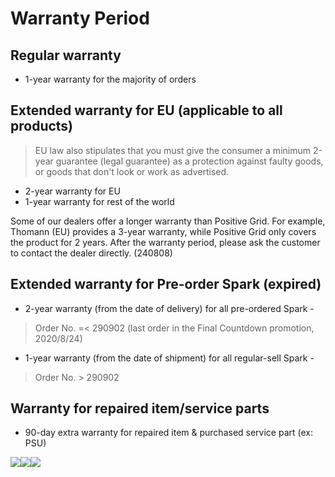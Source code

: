 # Warranty Period
## Regular warranty
-   1-year warranty for the majority of orders  


## Extended warranty for EU (applicable to all products)

> EU law also stipulates that you must give the consumer a minimum 2-year guarantee (legal guarantee) as a protection against faulty goods, or goods that don't look or work as advertised.

-   2-year warranty for EU
-   1-year warranty for rest of the world


Some of our dealers offer a longer warranty than Positive Grid. For example, Thomann (EU) provides a 3-year warranty, while Positive Grid only covers the product for 2 years. After the warranty period, please ask the customer to contact the dealer directly. (240808)



## Extended warranty for Pre-order Spark (expired)

-   2-year warranty (from the date of delivery) for all pre-ordered Spark - 

> Order No. =< 290902 (last order in the Final Countdown promotion, 2020/8/24)

-   1-year warranty (from the date of shipment) for all regular-sell Spark - 

> Order No. > 290902


## Warranty for repaired item/service parts

-   90-day extra warranty for repaired item & purchased service part (ex: PSU)

![](https://lh5.googleusercontent.com/p570UcnU7pxCZtWsXNwzjwq7XyMG6pPCUfZ1mkQjzJr7Z4UVfYXPyarlsBfFY70w-chvSOQXRW3xl9blKga2EdrjtkQW4gtw36V605KLnEcMeFMNh1QobPJsjmLbmaMGZeIsKU7hYQN503_Zn48qxbOcSGMkwuC2mTo2dSQysv5-Qi54kDcrl9KG3AKI)![](https://lh4.googleusercontent.com/4JqUnWCkOac8gAxRPYarswDpDkCXbEHSLfFpoOqL8_dnpYQ6RXPZOJYWyGSw6iMjYTyPm0vi4M2fGjltSuaW_nO4CURZNsRauj4EHgs3Qskkuh-LR2rlQXQYx4BrEGm5v2tOyi_rLkZg3Rrqd4w1B1mOrdRJlcE55-SYeD0yUgooQSymFdI70ZjBmtz-)![](https://lh3.googleusercontent.com/rM2XyTGVUxozrkoZT7SYBHgCWr6NTDKGgwdx3ET7akDIzup7Rmi5z12zSday3Ra-S7fwL1UtnduZ9CqMBV23yOCIpDulq_eUbPqy4Jk9Nrdyb9h_t3RWGG0pWoeRDO2gP4Xd4cOUX9wiMTlyoEIN-4KnxeJktrmGolMib-LDMItsz3GjMKM-Nz6G9D0_)